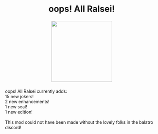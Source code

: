 <h1 align="center">oops! All Ralsei!</h1>

###

<div align="center">
  <img height="200" src="https://i.imgflip.com/9y0wzy.jpg"  />
</div>

###

<p align="left">oops! All Ralsei currently adds:<br>15 new jokers!<br>2 new enhancements!<br>1 new seal! <br>1 new edition!<br><br>This mod could not have been made without the lovely folks in the balatro discord!</p>

###
